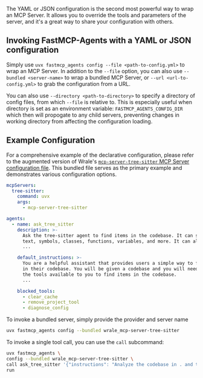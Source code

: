 The YAML or JSON configuration is the second most powerful way to wrap an MCP Server. It allows you to override the tools and parameters of the server, and it's a great way to share your configuration with others.

## Invoking FastMCP-Agents with a YAML or JSON configuration

Simply use `uvx fastmcp_agents config --file <path-to-config.yml>` to wrap an MCP Server. In addition to the `--file` option, you can also use `--bundled <server-name>` to wrap a bundled MCP Server, or `--url <url-to-config.yml>` to grab the configuration from a URL.

You can also use `--directory <path-to-directory>` to specify a directory of config files, from which `--file` is relative to. This is especially useful when directory is set as an environment variable: `FASTMCP_AGENTS_CONFIG_DIR` which then will propogate to any child servers, preventing changes in working directory from affecting the configuration loading.

## Example Configuration

For a comprehensive example of the declarative configuration, please refer to the augmented version of Wrale's [`mcp-server-tree-sitter` MCP Server configuration file](./fastmcp_agents/bundled/wrale_mcp-server-tree-sitter.yml). This bundled file serves as the primary example and demonstrates various configuration options.

```yaml
mcpServers:
  tree-sitter:
    command: uvx
    args:
      - mcp-server-tree-sitter

agents:
  - name: ask_tree_sitter
    description: >-
      Ask the tree-sitter agent to find items in the codebase. It can search for
      text, symbols, classes, functions, variables, and more. It can also find
      ...

    default_instructions: >-
      You are a helpful assistant that provides users a simple way to find items
      in their codebase. You will be given a codebase and you will need to use
      the tools available to you to find items in the codebase.
      ...

    blocked_tools:
      - clear_cache
      - remove_project_tool
      - diagnose_config
```

To invoke a bundled server, simply provide the provider and server name

```bash
uvx fastmcp_agents config --bundled wrale_mcp-server-tree-sitter
```

To invoke a single tool call, you can use the `call` subcommand:

```bash
uvx fastmcp_agents \
config --bundled wrale_mcp-server-tree-sitter \
call ask_tree_sitter '{"instructions": "Analyze the codebase in . and tell me what you found."}' \
run
```